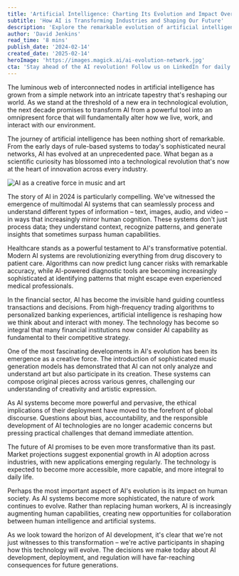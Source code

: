 ```yaml
---
title: 'Artificial Intelligence: Charting Its Evolution and Impact Over the Next Decade'
subtitle: 'How AI is Transforming Industries and Shaping Our Future'
description: 'Explore the remarkable evolution of artificial intelligence and its profound impact across industries. From healthcare to finance, creative arts to ethical considerations, discover how AI is shaping our future and transforming the way we live and work.'
author: 'David Jenkins'
read_time: '8 mins'
publish_date: '2024-02-14'
created_date: '2025-02-14'
heroImage: 'https://images.magick.ai/ai-evolution-network.jpg'
cta: 'Stay ahead of the AI revolution! Follow us on LinkedIn for daily updates on the latest developments in artificial intelligence and their impact on industries worldwide.'
---
```


The luminous web of interconnected nodes in artificial intelligence has grown from a simple network into an intricate tapestry that's reshaping our world. As we stand at the threshold of a new era in technological evolution, the next decade promises to transform AI from a powerful tool into an omnipresent force that will fundamentally alter how we live, work, and interact with our environment.

The journey of artificial intelligence has been nothing short of remarkable. From the early days of rule-based systems to today's sophisticated neural networks, AI has evolved at an unprecedented pace. What began as a scientific curiosity has blossomed into a technological revolution that's now at the heart of innovation across every industry.

![AI as a creative force in music and art](https://i.magick.ai/PIXE/1739560324575_magick_img.webp)

The story of AI in 2024 is particularly compelling. We've witnessed the emergence of multimodal AI systems that can seamlessly process and understand different types of information – text, images, audio, and video – in ways that increasingly mirror human cognition. These systems don't just process data; they understand context, recognize patterns, and generate insights that sometimes surpass human capabilities.

Healthcare stands as a powerful testament to AI's transformative potential. Modern AI systems are revolutionizing everything from drug discovery to patient care. Algorithms can now predict lung cancer risks with remarkable accuracy, while AI-powered diagnostic tools are becoming increasingly sophisticated at identifying patterns that might escape even experienced medical professionals.

In the financial sector, AI has become the invisible hand guiding countless transactions and decisions. From high-frequency trading algorithms to personalized banking experiences, artificial intelligence is reshaping how we think about and interact with money. The technology has become so integral that many financial institutions now consider AI capability as fundamental to their competitive strategy.

One of the most fascinating developments in AI's evolution has been its emergence as a creative force. The introduction of sophisticated music generation models has demonstrated that AI can not only analyze and understand art but also participate in its creation. These systems can compose original pieces across various genres, challenging our understanding of creativity and artistic expression.

As AI systems become more powerful and pervasive, the ethical implications of their deployment have moved to the forefront of global discourse. Questions about bias, accountability, and the responsible development of AI technologies are no longer academic concerns but pressing practical challenges that demand immediate attention.

The future of AI promises to be even more transformative than its past. Market projections suggest exponential growth in AI adoption across industries, with new applications emerging regularly. The technology is expected to become more accessible, more capable, and more integral to daily life.

Perhaps the most important aspect of AI's evolution is its impact on human society. As AI systems become more sophisticated, the nature of work continues to evolve. Rather than replacing human workers, AI is increasingly augmenting human capabilities, creating new opportunities for collaboration between human intelligence and artificial systems.

As we look toward the horizon of AI development, it's clear that we're not just witnesses to this transformation – we're active participants in shaping how this technology will evolve. The decisions we make today about AI development, deployment, and regulation will have far-reaching consequences for future generations.